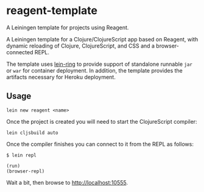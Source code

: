 reagent-template
================

A Leiningen template for projects using Reagent.

A Leiningen template for a Clojure/ClojureScript app based on Reagent,
with dynamic reloading of Clojure, ClojureScript, and CSS and a browser-connected REPL.

The template uses [lein-ring](https://github.com/weavejester/lein-ring) to provide
support of standalone runnable `jar` or `war` for container deployment.
In addition, the template provides the artifacts necessary for Heroku deployment.

## Usage

```
lein new reagent <name>
```

Once the project is created you will need to start the ClojureScript compiler:

```
lein cljsbuild auto
```

Once the compiler finishes you can connect to it from the REPL as follows:

```
$ lein repl

(run)
(browser-repl)
```

Wait a bit, then browse to [http://localhost:10555](http://localhost:10555).
